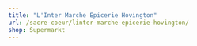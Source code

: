 ```yaml
---
title: "L'Inter Marche Epicerie Hovington"
url: /sacre-coeur/linter-marche-epicerie-hovington/
shop: Supermarkt
---
```

